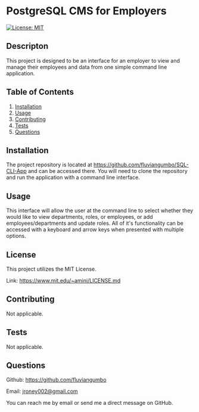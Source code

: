 # PostgreSQL CMS for Employers
[![License: MIT](https://img.shields.io/badge/License-MIT-yellow.svg)](https://opensource.org/licenses/MIT)

## Descripton

This project is designed to be an interface for an employer to view and manage their employees and data from one simple command line application.

## Table of Contents
1. [Installation](#installation)
2. [Usage](#usage)
3. [Contributing](#contributing)
4. [Tests](#tests)
5. [Questions](#questions)

## Installation

The project repository is located at https://github.com/fluviangumbo/SQL-CLI-App and can be accessed there. You will need to clone the repository and run the application with a command line interface.

## Usage

This interface will allow the user at the command line to select whether they would like to view departments, roles, or employees, or add employees/departments and update roles. All of it's functionality can be accessed with a keyboard and arrow keys when presented with multiple options.

## License

This project utilizes the MIT License.

Link: https://www.mit.edu/~amini/LICENSE.md

## Contributing

Not applicable.

## Tests

Not applicable.

## Questions

Github: https://github.com/fluviangumbo

Email: jroney002@gmail.com

You can reach me by email or send me a direct message on GitHub.
